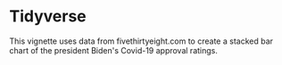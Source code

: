 # Tidyverse

This vignette uses data from fivethirtyeight.com to create a stacked bar chart of the president Biden's Covid-19 approval ratings.

